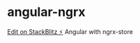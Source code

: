 # angular-ngrx

[Edit on StackBlitz ⚡️](https://stackblitz.com/edit/angular-ivy-coarzp)
Angular with ngrx-store
